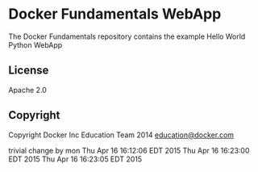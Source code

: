 Docker Fundamentals WebApp
==========================

The Docker Fundamentals repository contains the example Hello World Python WebApp

## License

Apache 2.0

## Copyright

Copyright Docker Inc Education Team 2014 <education@docker.com>


trivial change by mon
Thu Apr 16 16:12:06 EDT 2015
Thu Apr 16 16:23:00 EDT 2015
Thu Apr 16 16:23:05 EDT 2015

